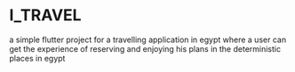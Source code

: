 # I_TRAVEL
a simple flutter project for a travelling application in egypt where a user can get the experience of reserving and enjoying his plans in the deterministic places in egypt  
